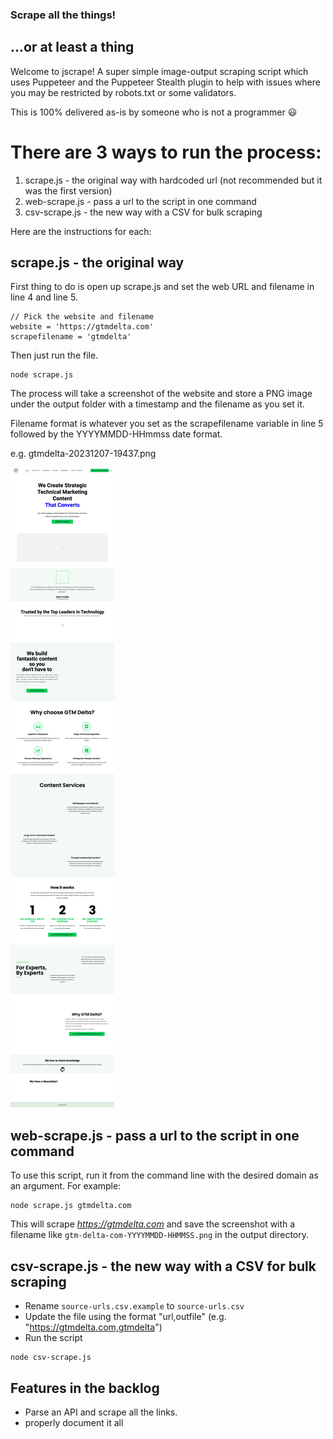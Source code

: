 ### Scrape all the things!
## ...or at least a thing

Welcome to jscrape! A super simple image-output scraping script which uses Puppeteer and the Puppeteer Stealth plugin to help with issues where you may be restricted by robots.txt or some validators.

This is 100% delivered as-is by someone who is not a programmer :smiley:

# There are 3 ways to run the process:
1. scrape.js - the original way with hardcoded url (not recommended but it was the first version)
2. web-scrape.js - pass a url to the script in one command
3. csv-scrape.js - the new way with a CSV for bulk scraping

Here are the instructions for each:


## scrape.js - the original way

First thing to do is open up scrape.js and set the web URL and filename in line 4 and line 5. 
```
// Pick the website and filename
website = 'https://gtmdelta.com'
scrapefilename = 'gtmdelta'
```

Then just run the file. 

```
node scrape.js
```

The process will take a screenshot of the website and store a PNG image under the output folder with a timestamp and the filename as you set it. 

Filename format is whatever you set as the scrapefilename variable in line 5 followed by the YYYYMMDD-HHmmss date format.

e.g. gtmdelta-20231207-19437.png

![example](gtmdelta-20231207-19437.png)

## web-scrape.js - pass a url to the script in one command

To use this script, run it from the command line with the desired domain as an argument. For example:

```
node scrape.js gtmdelta.com
``` 

This will scrape *https://gtmdelta.com* and save the screenshot with a filename like ```gtm-delta-com-YYYYMMDD-HHMMSS.png``` in the output directory.


## csv-scrape.js - the new way with a CSV for bulk scraping

* Rename ```source-urls.csv.example``` to ```source-urls.csv```
* Update the file using the format "url,outfile" (e.g. "https://gtmdelta.com,gtmdelta")
* Run the script

```
node csv-scrape.js
```


## Features in the backlog
* Parse an API and scrape all the links.
* properly document it all
